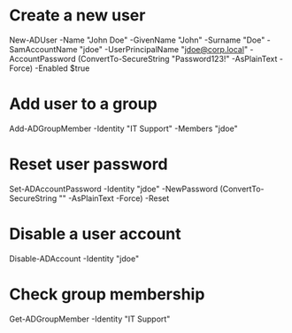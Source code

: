 # Create a new user
New-ADUser -Name "John Doe" -GivenName "John" -Surname "Doe" -SamAccountName "jdoe" -UserPrincipalName "jdoe@corp.local" -AccountPassword (ConvertTo-SecureString "Password123!" -AsPlainText -Force) -Enabled $true

# Add user to a group
Add-ADGroupMember -Identity "IT Support" -Members "jdoe"

# Reset user password
Set-ADAccountPassword -Identity "jdoe" -NewPassword (ConvertTo-SecureString "<REDACTED>" -AsPlainText -Force) -Reset

# Disable a user account
Disable-ADAccount -Identity "jdoe"

# Check group membership
Get-ADGroupMember -Identity "IT Support"
